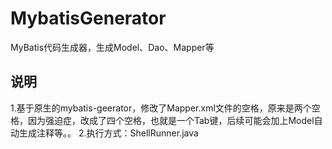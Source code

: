 # MybatisGenerator
MyBatis代码生成器，生成Model、Dao、Mapper等

## 说明
1.基于原生的mybatis-geerator，修改了Mapper.xml文件的空格，原来是两个空格，因为强迫症，改成了四个空格，也就是一个Tab键，后续可能会加上Model自动生成注释等。。
2.执行方式：ShellRunner.java


